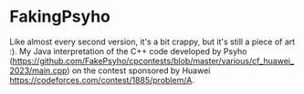 # FakingPsyho

Like almost every second version, it's a bit crappy, but it's still a piece of art :).
My Java interpretation of the C++ code developed by Psyho (https://github.com/FakePsyho/cpcontests/blob/master/various/cf_huawei_2023/main.cpp) on the contest sponsored by Huawei https://codeforces.com/contest/1885/problem/A.
